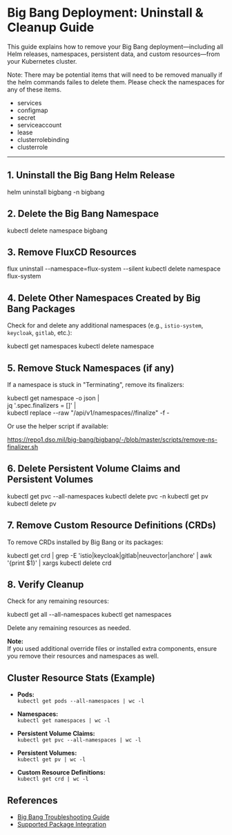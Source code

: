 # Big Bang Deployment: Uninstall & Cleanup Guide

This guide explains how to remove your Big Bang deployment—including all Helm releases, namespaces, persistent data, and custom resources—from your Kubernetes cluster.

  Note: There may be potential items that will need to be removed manually if the helm commands failes to delete them. Please check the namespaces for any of these items.
  * services
  * configmap
  * secret
  * serviceaccount
  * lease
  * clusterrolebinding
  * clusterrole
---

## 1. Uninstall the Big Bang Helm Release


helm uninstall bigbang -n bigbang

## 2. Delete the Big Bang Namespace

kubectl delete namespace bigbang

## 3. Remove FluxCD Resources 

flux uninstall --namespace=flux-system --silent
kubectl delete namespace flux-system

## 4. Delete Other Namespaces Created by Big Bang Packages

Check for and delete any additional namespaces (e.g., `istio-system`, `keycloak`, `gitlab`, etc.):

kubectl get namespaces
kubectl delete namespace <namespace-name>

## 5. Remove Stuck Namespaces (if any)

If a namespace is stuck in "Terminating", remove its finalizers:

kubectl get namespace <namespace-name> -o json | \
  jq '.spec.finalizers = []' | \
  kubectl replace --raw "/api/v1/namespaces/<namespace-name>/finalize" -f -

Or use the helper script if available:

https://repo1.dso.mil/big-bang/bigbang/-/blob/master/scripts/remove-ns-finalizer.sh <namespace-name>

## 6. Delete Persistent Volume Claims and Persistent Volumes

kubectl get pvc --all-namespaces
kubectl delete pvc <pvc-name> -n <namespace>
kubectl get pv
kubectl delete pv <pv-name>

## 7. Remove Custom Resource Definitions (CRDs)

To remove CRDs installed by Big Bang or its packages:

kubectl get crd | grep -E 'istio|keycloak|gitlab|neuvector|anchore' | awk '{print $1}' | xargs kubectl delete crd

## 8. Verify Cleanup

Check for any remaining resources:

kubectl get all --all-namespaces
kubectl get namespaces

Delete any remaining resources as needed.

**Note:**  
If you used additional override files or installed extra components, ensure you remove their resources and namespaces as well.

## Cluster Resource Stats (Example)

- **Pods:**  
  `kubectl get pods --all-namespaces | wc -l`

- **Namespaces:**  
  `kubectl get namespaces | wc -l`

- **Persistent Volume Claims:**  
  `kubectl get pvc --all-namespaces | wc -l`

- **Persistent Volumes:**  
  `kubectl get pv | wc -l`

- **Custom Resource Definitions:**  
  `kubectl get crd | wc -l`


## References

- [Big Bang Troubleshooting Guide](docs/understanding-bigbang/concepts/troubleshooting.md)
- [Supported Package Integration](docs/developer/package-integration/supported.md)